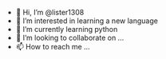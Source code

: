 - 👋 Hi, I’m @lister1308
- 👀 I’m interested in learning a new language
- 🌱 I’m currently learning python
- 💞️ I’m looking to collaborate on ...
- 📫 How to reach me ...

<!---
lister1308/lister1308 is a ✨ special ✨ repository because its `README.md` (this file) appears on your GitHub profile.
You can click the Preview link to take a look at your changes.
--->
